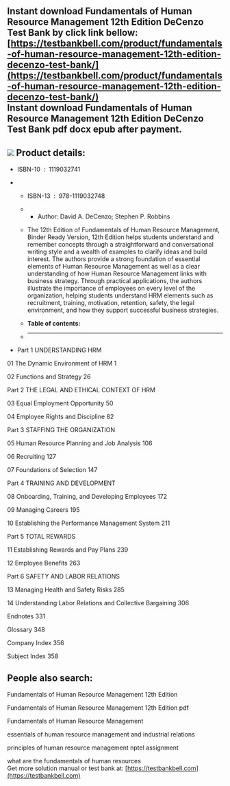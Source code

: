 Instant download **Fundamentals of Human Resource Management 12th Edition DeCenzo Test Bank** by click link bellow:  
[https://testbankbell.com/product/fundamentals-of-human-resource-management-12th-edition-decenzo-test-bank/](https://testbankbell.com/product/fundamentals-of-human-resource-management-12th-edition-decenzo-test-bank/)  
**Instant download Fundamentals of Human Resource Management 12th Edition DeCenzo Test Bank pdf docx epub after payment.**
--------------------------------------------------------------------------------------------------------------------------


![](https://testbankbell.com/wp-content/uploads/2023/05/fundamentals-human-resource-management-12th-edition-decenzo-test-bank.jpg)
**Product details:**
--------------------


* ISBN-10 ‏ : ‎ 1119032741
* * ISBN-13 ‏ : ‎ 978-1119032748
  * * Author: David A. DeCenzo; Stephen P. Robbins
   
  * The 12th Edition of Fundamentals of Human Resource Management, Binder Ready Version, 12th Edition helps students understand and remember concepts through a straightforward and conversational writing style and a wealth of examples to clarify ideas and build interest. The authors provide a strong foundation of essential elements of Human Resource Management as well as a clear understanding of how Human Resource Management links with business strategy. Through practical applications, the authors illustrate the importance of employees on every level of the organization, helping students understand HRM elements such as recruitment, training, motivation, retention, safety, the legal environment, and how they support successful business strategies.
  * **Table of contents:**
  * ----------------------
 
* Part 1 UNDERSTANDING HRM

01 The Dynamic Environment of HRM 1


02 Functions and Strategy 26


Part 2 THE LEGAL AND ETHICAL CONTEXT OF HRM


03 Equal Employment Opportunity 50


04 Employee Rights and Discipline 82


Part 3 STAFFING THE ORGANIZATION


05 Human Resource Planning and Job Analysis 106


06 Recruiting 127


07 Foundations of Selection 147


Part 4 TRAINING AND DEVELOPMENT


08 Onboarding, Training, and Developing Employees 172


09 Managing Careers 195


10 Establishing the Performance Management System 211


Part 5 TOTAL REWARDS


11 Establishing Rewards and Pay Plans 239


12 Employee Benefits 263


Part 6 SAFETY AND LABOR RELATIONS


13 Managing Health and Safety Risks 285


14 Understanding Labor Relations and Collective Bargaining 306


Endnotes 331


Glossary 348


Company Index 356


Subject Index 358


**People also search:**
-----------------------


Fundamentals of Human Resource Management 12th Edition

Fundamentals of Human Resource Management 12th Edition pdf

Fundamentals of Human Resource Management

essentials of human resource management and industrial relations

principles of human resource management nptel assignment

what are the fundamentals of human resources  
 Get more solution manual or test bank at: [https://testbankbell.com](https://testbankbell.com)

